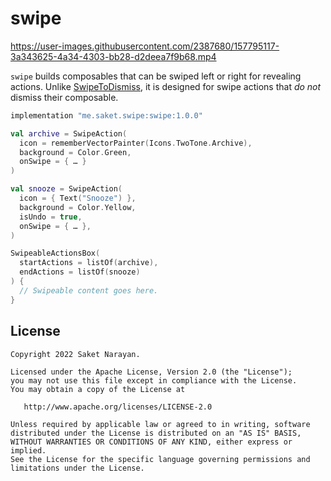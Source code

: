 # swipe

https://user-images.githubusercontent.com/2387680/157795117-3a343625-4a34-4303-bb28-d2deea7f9b68.mp4

`swipe` builds composables that can be swiped left or right for revealing actions. Unlike [SwipeToDismiss](https://developer.android.com/reference/kotlin/androidx/compose/material/package-summary#SwipeToDismiss(androidx.compose.material.DismissState,androidx.compose.ui.Modifier,kotlin.collections.Set,kotlin.Function1,kotlin.Function1,kotlin.Function1)), it is designed for swipe actions that _do not_ dismiss their composable.

```groovy
implementation "me.saket.swipe:swipe:1.0.0"
```

```kotlin
val archive = SwipeAction(
  icon = rememberVectorPainter(Icons.TwoTone.Archive),
  background = Color.Green,
  onSwipe = { … }
)

val snooze = SwipeAction(
  icon = { Text("Snooze") },
  background = Color.Yellow,
  isUndo = true,
  onSwipe = { … },
)

SwipeableActionsBox(
  startActions = listOf(archive),
  endActions = listOf(snooze)
) {
  // Swipeable content goes here.
}
```

## License

```
Copyright 2022 Saket Narayan.

Licensed under the Apache License, Version 2.0 (the "License");
you may not use this file except in compliance with the License.
You may obtain a copy of the License at

   http://www.apache.org/licenses/LICENSE-2.0

Unless required by applicable law or agreed to in writing, software
distributed under the License is distributed on an "AS IS" BASIS,
WITHOUT WARRANTIES OR CONDITIONS OF ANY KIND, either express or implied.
See the License for the specific language governing permissions and
limitations under the License.
```
